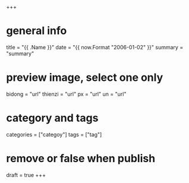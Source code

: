 +++
# general info
title = "{{ .Name }}"
date = "{{ now.Format "2006-01-02" }}"
summary = "summary"
# preview image, select one only
bidong = "url"
thienzi = "url"
px = "url"
un = "url"
# category and tags
categories = ["categoy"]
tags = ["tag"]
# remove or false when publish
draft = true
+++